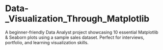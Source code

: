 # Data-_Visualization_Through_Matplotlib
A beginner-friendly Data Analyst project showcasing 10 essential Matplotlib &amp; Seaborn plots using a sample sales dataset. Perfect for interviews, portfolio, and learning visualization skills.
